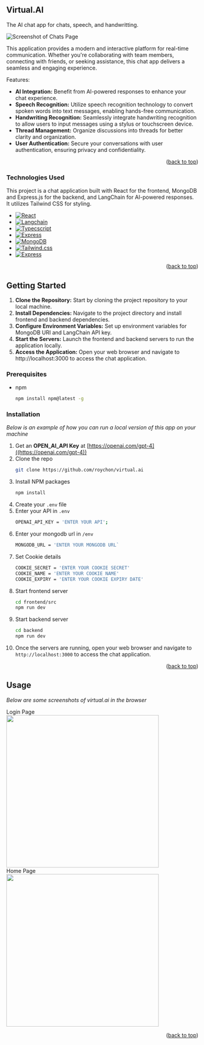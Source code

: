 <!-- ABOUT THE PROJECT -->
## Virtual.AI
The AI chat app for chats, speech, and handwritting.

![Screenshot of Chats Page](https://github.com/roychon/virtual.ai/blob/main/frontend/src/public/sample_chat.png)

This application provides a modern and interactive platform for real-time communication. Whether you're collaborating with team members, connecting with friends, or seeking assistance, this chat app delivers a seamless and engaging experience.

Features:
* **AI Integration:** Benefit from AI-powered responses to enhance your chat experience.
* **Speech Recognition:** Utilize speech recognition technology to convert spoken words into text messages, enabling hands-free communication.
* **Handwriting Recognition:** Seamlessly integrate handwriting recognition to allow users to input messages using a stylus or touchscreen device.
* **Thread Management:** Organize discussions into threads for better clarity and organization.
* **User Authentication:** Secure your conversations with user authentication, ensuring privacy and confidentiality.

<p align="right">(<a href="#readme-top">back to top</a>)</p>



### Technologies Used

This project is a chat application built with React for the frontend, MongoDB and Express.js for the backend, and LangChain for AI-powered responses. It utilizes Tailwind CSS for styling.

* [![React][React.js]][React-url]
* [![Langchain][Langchain.com]][Langchain-url]
* [![Typecscript][Typescript.com]][Typescript-url]
* [![Express][Express.js]][Express-url]
* [![MongoDB][MongoDB.com]][MongoDB-url]
* [![Tailwind.css][Tailwind.com]][Tailwind-url]
* [![Express][Express.js]][Express-url]

<p align="right">(<a href="#readme-top">back to top</a>)</p>



<!-- GETTING STARTED -->
## Getting Started

1. **Clone the Repository:** Start by cloning the project repository to your local machine.
2. **Install Dependencies:** Navigate to the project directory and install frontend and backend dependencies.
3. **Configure Environment Variables:** Set up environment variables for MongoDB URI and LangChain API key.
4. **Start the Servers:** Launch the frontend and backend servers to run the application locally.
5. **Access the Application:** Open your web browser and navigate to http://localhost:3000 to access the chat application.

### Prerequisites

* npm
  ```sh
  npm install npm@latest -g
  ```

### Installation

_Below is an example of how you can run a local version of this app on your machine_

1. Get an **OPEN_AI_API Key** at [https://openai.com/gpt-4]((https://openai.com/gpt-4))
2. Clone the repo
   ```sh
   git clone https://github.com/roychon/virtual.ai
   ```
3. Install NPM packages
   ```sh
   npm install
   ```
4. Create your <code>.env</code> file
5. Enter your API in `.env`
   ```sh
   OPENAI_API_KEY = 'ENTER YOUR API';
   ```
6. Enter your mongodb url in `/env`
   ```sh
   MONGODB_URL = 'ENTER YOUR MONGODB URL`
   ```
7. Set Cookie details
   ```sh
   COOKIE_SECRET = 'ENTER YOUR COOKIE SECRET'
   COOKIE_NAME = 'ENTER YOUR COOKIE NAME'
   COOKIE_EXPIRY = 'ENTER YOUR COOKIE EXPIRY DATE'
   ```
8. Start frontend server
   ```sh
   cd frontend/src
   npm run dev
   ```
9. Start backend server
    ```sh
    cd backend
    npm run dev
    ```
10. Once the servers are running, open your web browser and navigate to <code>http://localhost:3000</code> to access the chat application.
    
<p align="right">(<a href="#readme-top">back to top</a>)</p>



<!-- USAGE EXAMPLES -->
## Usage

_Below are some screenshots of virtual.ai in the browser_
<div>
  Login Page<br>
  <img src="https://github.com/roychon/virtual.ai/blob/main/frontend/src/public/sample_login_page.png" width="400">
</div>



<div>
  Home Page<br>
  <img src="https://github.com/roychon/virtual.ai/blob/main/frontend/src/public/sample_home_page.png" width="400">
</div>

<p align="right">(<a href="#readme-top">back to top</a>)</p>



<!-- MARKDOWN LINKS & IMAGES -->
<!-- https://www.markdownguide.org/basic-syntax/#reference-style-links -->
[contributors-shield]: https://img.shields.io/github/contributors/othneildrew/Best-README-Template.svg?style=for-the-badge
[contributors-url]: https://github.com/othneildrew/Best-README-Template/graphs/contributors
[forks-shield]: https://img.shields.io/github/forks/othneildrew/Best-README-Template.svg?style=for-the-badge
[forks-url]: https://github.com/othneildrew/Best-README-Template/network/members
[stars-shield]: https://img.shields.io/github/stars/othneildrew/Best-README-Template.svg?style=for-the-badge
[stars-url]: https://github.com/othneildrew/Best-README-Template/stargazers
[issues-shield]: https://img.shields.io/github/issues/othneildrew/Best-README-Template.svg?style=for-the-badge
[issues-url]: https://github.com/othneildrew/Best-README-Template/issues
[license-shield]: https://img.shields.io/github/license/othneildrew/Best-README-Template.svg?style=for-the-badge
[license-url]: https://github.com/othneildrew/Best-README-Template/blob/master/LICENSE.txt
[linkedin-shield]: https://img.shields.io/badge/-LinkedIn-black.svg?style=for-the-badge&logo=linkedin&colorB=555
[linkedin-url]: https://linkedin.com/in/othneildrew
[product-screenshot]: images/screenshot.png
[React.js]: https://img.shields.io/badge/React-20232A?style=for-the-badge&logo=react&logoColor=61DAFB
[React-url]: https://reactjs.org/
[Typescript.com]: https://shields.io/badge/TypeScript-3178C6?logo=TypeScript&logoColor=FFF&
[Typescript-url]: https://www.typescriptlang.org/
[Express.js]: https://img.shields.io/badge/Express.js-404D59?style=for-the-badge
[Express-url]: https://expressjs.com/
[MongoDB.com]: 	https://img.shields.io/badge/MongoDB-4EA94B?style=for-the-badge&logo=mongodb&logoColor=white
[MongoDB-url]: https://www.mongodb.com/
[Tailwind.com]: https://img.shields.io/badge/Tailwind_CSS-38B2AC?style=for-the-badge&logo=tailwind-css&logoColor=white
[Tailwind-url]: https://tailwindcss.com/
[Langchain.com]: https://img.shields.io/badge/LangChain-4F0599?style=for-the-badge&logo=langchain
[Langchain-url]: https://www.langchain.com/



